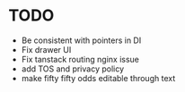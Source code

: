 # TODO

- Be consistent with pointers in DI
- Fix drawer UI
- Fix tanstack routing nginx issue
- add TOS and privacy policy
- make fifty fifty odds editable through text
